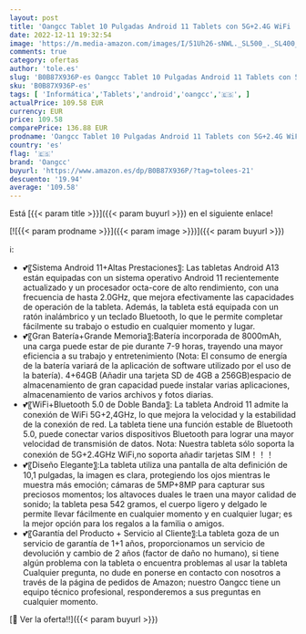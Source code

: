```yaml
---
layout: post
title: 'Oangcc Tablet 10 Pulgadas Android 11 Tablets con 5G+2.4G WiFi  2.0Ghz Octa Core Procesador  4GB RAM+64GB ROM TF 4-256GB   Batería 8000mAh | Bluetooth 5.0 | Type-C Tableta con Teclado y Mouse-Azul'
date: 2022-12-11 19:32:54
image: 'https://m.media-amazon.com/images/I/51Uh26-sNWL._SL500_._SL400_.jpg'
comments: true
category: ofertas
author: 'tole.es'
slug: 'B0B87X936P-es Oangcc Tablet 10 Pulgadas Android 11 Tablets con 5G+2.4G...'
sku: 'B0B87X936P-es'
tags: [ 'Informática','Tablets','android','oangcc','🇪🇸', ]
actualPrice: 109.58 EUR
currency: EUR
price: 109.58
comparePrice: 136.88 EUR
prodname: 'Oangcc Tablet 10 Pulgadas Android 11 Tablets con 5G+2.4G WiFi  2.0Ghz Octa Core Procesador  4GB RAM+64GB ROM TF 4-256GB   Batería 8000mAh | Bluetooth 5.0 | Type-C Tableta con Teclado y Mouse-Azul'
country: 'es'
flag: '🇪🇸'
brand: 'Oangcc'
buyurl: 'https://www.amazon.es/dp/B0B87X936P/?tag=tolees-21'
descuento: '19.94'
average: '109.58'
---
```


Está [{{< param title >}}]({{< param buyurl >}}) en el siguiente enlace!

[![{{< param prodname >}}]({{< param image >}})]({{< param buyurl >}})

ℹ️:

- 💕〖Sistema Android 11+Altas Prestaciones〗: Las tabletas Android A13 están equipadas con un sistema operativo Android 11 recientemente actualizado y un procesador octa-core de alto rendimiento, con una frecuencia de hasta 2.0GHz, que mejora efectivamente las capacidades de operación de la tableta. Además, la tableta está equipada con un ratón inalámbrico y un teclado Bluetooth, lo que le permite completar fácilmente su trabajo o estudio en cualquier momento y lugar.
- 💕〖Gran Batería+Grande Memoria〗:Batería incorporada de 8000mAh, una carga puede estar de pie durante 7-9 horas, trayendo una mayor eficiencia a su trabajo y entretenimiento (Nota: El consumo de energía de la batería variará de la aplicación de software utilizado por el uso de la batería). 4+64GB (Añadir una tarjeta SD de 4GB a 256GB)espacio de almacenamiento de gran capacidad puede instalar varias aplicaciones, almacenamiento de varios archivos y fotos diarias.
- 💕〖WiFi+Bluetooth 5.0 de Doble Banda〗: La tableta Android 11 admite la conexión de WiFi 5G+2,4GHz, lo que mejora la velocidad y la estabilidad de la conexión de red. La tableta tiene una función estable de Bluetooth 5.0, puede conectar varios dispositivos Bluetooth para lograr una mayor velocidad de transmisión de datos. Nota: Nuestra tableta sólo soporta la conexión de 5G+2.4GHz WiFi,no soporta añadir tarjetas SIM！！！
- 💕〖Diseño Elegante〗:La tableta utiliza una pantalla de alta definición de 10,1 pulgadas, la imagen es clara, protegiendo los ojos mientras le muestra más emoción; cámaras de 5MP+8MP para capturar sus preciosos momentos; los altavoces duales le traen una mayor calidad de sonido; la tableta pesa 542 gramos, el cuerpo ligero y delgado le permite llevar fácilmente en cualquier momento y en cualquier lugar; es la mejor opción para los regalos a la familia o amigos.
- 💕〖Garantía del Producto + Servicio al Cliente〗:La tableta goza de un servicio de garantía de 1+1 años, proporcionamos un servicio de devolución y cambio de 2 años (factor de daño no humano), si tiene algún problema con la tableta o encuentra problemas al usar la tableta Cualquier pregunta, no dude en ponerse en contacto con nosotros a través de la página de pedidos de Amazon; nuestro Oangcc tiene un equipo técnico profesional, responderemos a sus preguntas en cualquier momento.

[🛒 Ver la oferta!!]({{< param buyurl >}})
